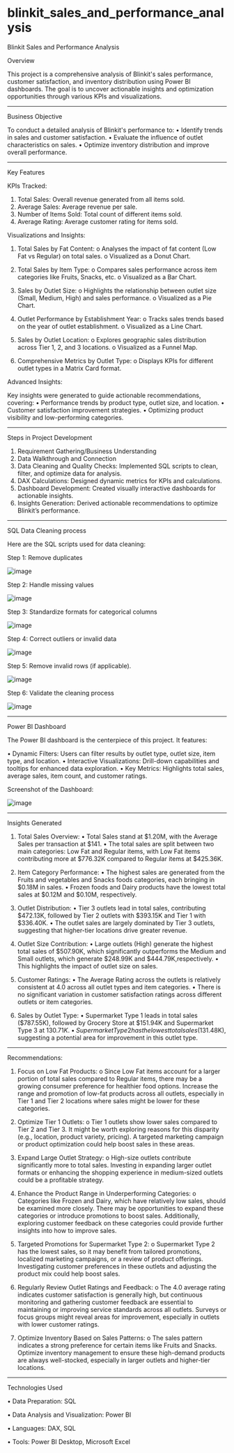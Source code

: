 # blinkit_sales_and_performance_analysis
Blinkit Sales and Performance Analysis

Overview

This project is a comprehensive analysis of Blinkit's sales performance, customer satisfaction, and inventory distribution using Power BI dashboards. The goal is to uncover actionable insights and optimization opportunities through various KPIs and visualizations.
________________________________________
Business Objective

To conduct a detailed analysis of Blinkit's performance to:
•	Identify trends in sales and customer satisfaction.
•	Evaluate the influence of outlet characteristics on sales.
•	Optimize inventory distribution and improve overall performance.
________________________________________
Key Features

KPIs Tracked:

  1.	Total Sales: Overall revenue generated from all items sold.
  2.	Average Sales: Average revenue per sale.
  3.	Number of Items Sold: Total count of different items sold.
  4.	Average Rating: Average customer rating for items sold.
     
Visualizations and Insights:

  1.	Total Sales by Fat Content: 
    o	Analyses the impact of fat content (Low Fat vs Regular) on total sales.
    o	Visualized as a Donut Chart.

  2.	Total Sales by Item Type: 
    o	Compares sales performance across item categories like Fruits, Snacks, etc.
    o	Visualized as a Bar Chart.

  3.	Sales by Outlet Size: 
    o	Highlights the relationship between outlet size (Small, Medium, High) and sales performance.
    o	Visualized as a Pie Chart.

  2.	Outlet Performance by Establishment Year: 
    o	Tracks sales trends based on the year of outlet establishment.
    o	Visualized as a Line Chart.

  5.	Sales by Outlet Location: 
    o	Explores geographic sales distribution across Tier 1, 2, and 3 locations.
    o	Visualized as a Funnel Map.

  6.	Comprehensive Metrics by Outlet Type: 
    o	Displays KPIs for different outlet types in a Matrix Card format.


Advanced Insights:

  Key insights were generated to guide actionable recommendations, covering:
    •	Performance trends by product type, outlet size, and location.
    •	Customer satisfaction improvement strategies.
    •	Optimizing product visibility and low-performing categories.

________________________________________
Steps in Project Development

1.	Requirement Gathering/Business Understanding
2.	Data Walkthrough and Connection
3.	Data Cleaning and Quality Checks: Implemented SQL scripts to clean, filter, and optimize data for analysis.
4.	DAX Calculations:	Designed dynamic metrics for KPIs and calculations.
5.	Dashboard Development: Created visually interactive dashboards for actionable insights.
6.	Insights Generation: Derived actionable recommendations to optimize Blinkit’s performance.
________________________________________
SQL Data Cleaning process


Here are the SQL scripts used for data cleaning:

Step 1: Remove duplicates

![image](https://github.com/user-attachments/assets/4932a063-5c53-4e87-8ffb-cf0ac1cfee80)

Step 2: Handle missing values

![image](https://github.com/user-attachments/assets/8f082b0f-b792-427e-86da-ab66e84c5c9d)

Step 3: Standardize formats for categorical columns

![image](https://github.com/user-attachments/assets/48e009db-5b2a-4b1f-9ca8-5f62c470bb0f)

Step 4: Correct outliers or invalid data

![image](https://github.com/user-attachments/assets/3cd2f9f2-cc19-4fe8-851f-9fdbd901a308)

Step 5: Remove invalid rows (if applicable).

![image](https://github.com/user-attachments/assets/991c4df3-1869-4eaf-b27f-8d783ea1bdc1)

Step 6: Validate the cleaning process

![image](https://github.com/user-attachments/assets/91fc3ef7-889c-4f81-ae00-c1276f877dfc)

________________________________________
Power BI Dashboard

The Power BI dashboard is the centerpiece of this project. It features:

•	Dynamic Filters: Users can filter results by outlet type, outlet size, item type, and location.
•	Interactive Visualizations: Drill-down capabilities and tooltips for enhanced data exploration.
•	Key Metrics: Highlights total sales, average sales, item count, and customer ratings.

Screenshot of the Dashboard:

![image](https://github.com/user-attachments/assets/007822fe-cfd8-4d29-b2ec-96122ee7a808)

_____________________________________
Insights Generated


1.	Total Sales Overview:
  •	Total Sales stand at $1.20M, with the Average Sales per transaction at $141.
  •	The total sales are split between two main categories: Low Fat and Regular items, with Low Fat items contributing more at $776.32K compared to Regular items at $425.36K.

3.	Item Category Performance:
  •	The highest sales are generated from the Fruits and vegetables and Snacks foods categories, each bringing in $0.18M in sales.
  •	Frozen foods and Dairy products have the lowest total sales at $0.12M and $0.10M, respectively.

5.	Outlet Distribution:
  •	Tier 3 outlets lead in total sales, contributing $472.13K, followed by Tier 2 outlets with $393.15K and Tier 1 with $336.40K.
  •	The outlet sales are largely dominated by Tier 3 outlets, suggesting that higher-tier locations drive greater revenue.

7.	 Outlet Size Contribution:
  •	Large outlets (High) generate the highest total sales of $507.90K, which significantly outperforms the Medium and Small outlets, which generate $248.99K and $444.79K,respectively.
  •	This highlights the impact of outlet size on sales.

9.	 Customer Ratings:
  •	The Average Rating across the outlets is relatively consistent at 4.0 across all outlet types and item categories.
  •	There is no significant variation in customer satisfaction ratings across different outlets or item categories.

11.	 Sales by Outlet Type:
  •	Supermarket Type 1 leads in total sales ($787.55K), followed by Grocery Store at $151.94K and Supermarket Type 3 at $130.71K.
  •	Supermarket Type 2 has the lowest total sales ($131.48K), suggesting a potential area for improvement in this outlet type.
________________________________________
Recommendations:

1.	Focus on Low Fat Products:
  o	Since Low Fat items account for a larger portion of total sales compared to Regular items, there may be a growing consumer preference for healthier food options. Increase the range and promotion of low-fat products across all outlets, especially in Tier 1 and Tier 2 locations where sales might be lower for these categories.

2.	Optimize Tier 1 Outlets:
  o	Tier 1 outlets show lower sales compared to Tier 2 and Tier 3. It might be worth exploring reasons for this disparity (e.g., location, product variety, pricing). A targeted marketing campaign or product optimization could help boost sales in these areas.

3.	Expand Large Outlet Strategy:
  o	High-size outlets contribute significantly more to total sales. Investing in expanding larger outlet formats or enhancing the shopping experience in medium-sized outlets could be a profitable strategy.

4.	Enhance the Product Range in Underperforming Categories:
  o	Categories like Frozen and Dairy, which have relatively low sales, should be examined more closely. There may be opportunities to expand these categories or introduce promotions to boost sales. Additionally, exploring customer feedback on these categories could provide further insights into how to improve sales.

5.	Targeted Promotions for Supermarket Type 2:
  o	Supermarket Type 2 has the lowest sales, so it may benefit from tailored promotions, localized marketing campaigns, or a review of product offerings. Investigating customer preferences in these outlets and adjusting the product mix could help boost sales.

6.	Regularly Review Outlet Ratings and Feedback:
  o	The 4.0 average rating indicates customer satisfaction is generally high, but continuous monitoring and gathering customer feedback are essential to maintaining or improving service standards across all outlets. Surveys or focus groups might reveal areas for improvement, especially in outlets with lower customer ratings.

8.	Optimize Inventory Based on Sales Patterns:
  o	The sales pattern indicates a strong preference for certain items like Fruits and Snacks. Optimize inventory management to ensure these high-demand products are always well-stocked, especially in larger outlets and higher-tier locations.

________________________________________
Technologies Used

•	Data Preparation: SQL

•	Data Analysis and Visualization: Power BI

•	Languages: DAX, SQL

•	Tools: Power BI Desktop, Microsoft Excel


